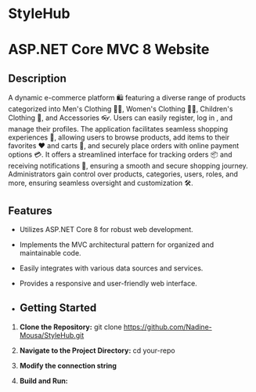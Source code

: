 # StyleHub
# ASP.NET Core MVC 8 Website

## Description
A dynamic e-commerce platform 🛍️ featuring a diverse range of products categorized into Men's Clothing 👨‍👕, Women's Clothing 👩‍👚, Children's Clothing 👧, and Accessories 👓. Users can easily register, log in , and manage their profiles. The application facilitates seamless shopping experiences 🛒, allowing users to browse products, add items to their favorites ❤️ and carts 🛒, and securely place orders with online payment options 💳. It offers a streamlined interface for tracking orders 📦 and receiving notifications 📲, ensuring a smooth and secure shopping journey. Administrators gain control over products, categories, users, roles, and more, ensuring seamless oversight and customization 🛠️.
 
## Features

- Utilizes ASP.NET Core 8 for robust web development.
- Implements the MVC architectural pattern for organized and maintainable code.
- Easily integrates with various data sources and services.
- Provides a responsive and user-friendly web interface.

- ## Getting Started

1. **Clone the Repository:**
   git clone https://github.com/Nadine-Mousa/StyleHub.git

2. **Navigate to the Project Directory:**
   cd your-repo
3. **Modify the connection string**

4. **Build and Run:**


